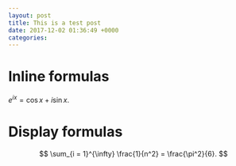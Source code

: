 ```yaml
---
layout: post
title: This is a test post
date: 2017-12-02 01:36:49 +0000
categories:
---
```


# Inline formulas

$e^{ix} = \cos x + i \sin x$.


# Display formulas

$$
\sum_{i = 1}^{\infty} \frac{1}{n^2} = \frac{\pi^2}{6}.
$$